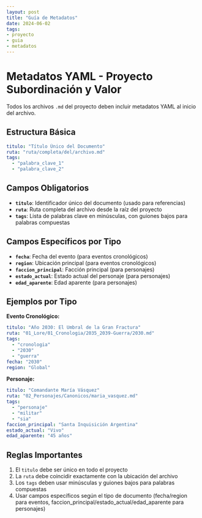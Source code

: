 ```yaml
---
layout: post
title: "Guía de Metadatos"
date: 2024-06-02
tags:
- proyecto
- guia
- metadatos
---
```


# Metadatos YAML - Proyecto Subordinación y Valor

Todos los archivos `.md` del proyecto deben incluir metadatos YAML al inicio del archivo.

## Estructura Básica

```yaml
titulo: "Título Único del Documento"
ruta: "ruta/completa/del/archivo.md"
tags:
  - "palabra_clave_1"
  - "palabra_clave_2"
```

## Campos Obligatorios

- **`titulo`**: Identificador único del documento (usado para referencias)
- **`ruta`**: Ruta completa del archivo desde la raíz del proyecto
- **`tags`**: Lista de palabras clave en minúsculas, con guiones bajos para palabras compuestas

## Campos Específicos por Tipo

- **`fecha`**: Fecha del evento (para eventos cronológicos)
- **`region`**: Ubicación principal (para eventos cronológicos)
- **`faccion_principal`**: Facción principal (para personajes)
- **`estado_actual`**: Estado actual del personaje (para personajes)
- **`edad_aparente`**: Edad aparente (para personajes)

## Ejemplos por Tipo

**Evento Cronológico:**
```yaml
titulo: "Año 2030: El Umbral de la Gran Fractura"
ruta: "01_Lore/01_Cronologia/2035_2039-Guerra/2030.md"
tags:
  - "cronologia"
  - "2030"
  - "guerra"
fecha: "2030"
region: "Global"
```

**Personaje:**
```yaml
titulo: "Comandante María Vásquez"
ruta: "02_Personajes/Canonicos/maria_vasquez.md"
tags:
  - "personaje"
  - "militar"
  - "sia"
faccion_principal: "Santa Inquisición Argentina"
estado_actual: "Vivo"
edad_aparente: "45 años"
```



## Reglas Importantes

1. El `titulo` debe ser único en todo el proyecto
2. La `ruta` debe coincidir exactamente con la ubicación del archivo
3. Los `tags` deben usar minúsculas y guiones bajos para palabras compuestas
4. Usar campos específicos según el tipo de documento (fecha/region para eventos, faccion_principal/estado_actual/edad_aparente para personajes)